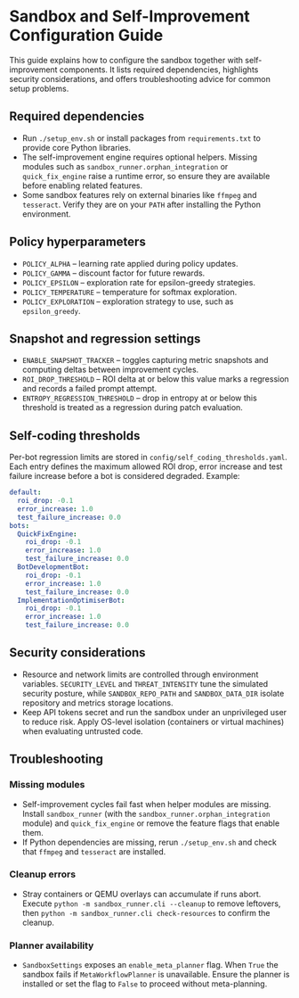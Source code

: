 # Sandbox and Self-Improvement Configuration Guide

This guide explains how to configure the sandbox together with self-improvement components.
It lists required dependencies, highlights security considerations, and offers troubleshooting
advice for common setup problems.

## Required dependencies
- Run `./setup_env.sh` or install packages from `requirements.txt` to provide core Python libraries.
- The self-improvement engine requires optional helpers. Missing modules such as
  `sandbox_runner.orphan_integration` or `quick_fix_engine` raise a runtime
  error, so ensure they are available before enabling related features.
- Some sandbox features rely on external binaries like `ffmpeg` and `tesseract`.
  Verify they are on your `PATH` after installing the Python environment.

## Policy hyperparameters
- `POLICY_ALPHA` – learning rate applied during policy updates.
- `POLICY_GAMMA` – discount factor for future rewards.
- `POLICY_EPSILON` – exploration rate for epsilon-greedy strategies.
- `POLICY_TEMPERATURE` – temperature for softmax exploration.
- `POLICY_EXPLORATION` – exploration strategy to use, such as `epsilon_greedy`.

## Snapshot and regression settings
- `ENABLE_SNAPSHOT_TRACKER` – toggles capturing metric snapshots and computing
  deltas between improvement cycles.
- `ROI_DROP_THRESHOLD` – ROI delta at or below this value marks a regression
  and records a failed prompt attempt.
- `ENTROPY_REGRESSION_THRESHOLD` – drop in entropy at or below this threshold
  is treated as a regression during patch evaluation.

## Self-coding thresholds
Per-bot regression limits are stored in `config/self_coding_thresholds.yaml`.
Each entry defines the maximum allowed ROI drop, error increase and test
failure increase before a bot is considered degraded. Example:

```yaml
default:
  roi_drop: -0.1
  error_increase: 1.0
  test_failure_increase: 0.0
bots:
  QuickFixEngine:
    roi_drop: -0.1
    error_increase: 1.0
    test_failure_increase: 0.0
  BotDevelopmentBot:
    roi_drop: -0.1
    error_increase: 1.0
    test_failure_increase: 0.0
  ImplementationOptimiserBot:
    roi_drop: -0.1
    error_increase: 1.0
    test_failure_increase: 0.0
```

## Security considerations
- Resource and network limits are controlled through environment variables.
  `SECURITY_LEVEL` and `THREAT_INTENSITY` tune the simulated security posture,
  while `SANDBOX_REPO_PATH` and `SANDBOX_DATA_DIR` isolate repository and
  metrics storage locations.
- Keep API tokens secret and run the sandbox under an unprivileged user to
  reduce risk. Apply OS-level isolation (containers or virtual machines) when
  evaluating untrusted code.

## Troubleshooting
### Missing modules
- Self-improvement cycles fail fast when helper modules are missing. Install
  `sandbox_runner` (with the `sandbox_runner.orphan_integration` module) and
  `quick_fix_engine` or remove the feature flags that enable them.
- If Python dependencies are missing, rerun `./setup_env.sh` and check that
  `ffmpeg` and `tesseract` are installed.

### Cleanup errors
- Stray containers or QEMU overlays can accumulate if runs abort. Execute
  `python -m sandbox_runner.cli --cleanup` to remove leftovers, then
  `python -m sandbox_runner.cli check-resources` to confirm the cleanup.

### Planner availability
- `SandboxSettings` exposes an `enable_meta_planner` flag. When `True` the
  sandbox fails if `MetaWorkflowPlanner` is unavailable. Ensure the planner is
  installed or set the flag to `False` to proceed without meta-planning.

